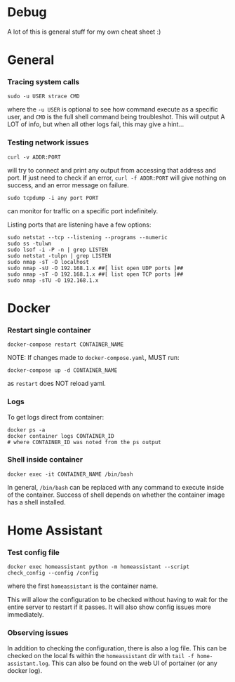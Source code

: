 # Debug
A lot of this is general stuff for my own cheat sheet :)

# General

### Tracing system calls
```
sudo -u USER strace CMD
```
where the `-u USER` is optional to see how command execute as a specific user,
and `CMD` is the full shell command being troubleshot.  This will output A LOT
of info, but when all other logs fail, this may give a hint...


### Testing network issues
```
curl -v ADDR:PORT
```
will try to connect and print any output from accessing that address and port.
If just need to check if an error, `curl -f ADDR:PORT` will give nothing on
success, and an error message on failure.

```
sudo tcpdump -i any port PORT
```
can monitor for traffic on a specific port indefinitely.

Listing ports that are listening have a few options:
```
sudo netstat --tcp --listening --programs --numeric
sudo ss -tulwn
sudo lsof -i -P -n | grep LISTEN
sudo netstat -tulpn | grep LISTEN
sudo nmap -sT -O localhost
sudo nmap -sU -O 192.168.1.x ##[ list open UDP ports ]##
sudo nmap -sT -O 192.168.1.x ##[ list open TCP ports ]##
sudo nmap -sTU -O 192.168.1.x
```


# Docker

### Restart single container
```
docker-compose restart CONTAINER_NAME
```

NOTE: If changes made to `docker-compose.yaml`, MUST run:
```
docker-compose up -d CONTAINER_NAME
```
as `restart` does NOT reload yaml.


### Logs
To get logs direct from container:

```
docker ps -a
docker container logs CONTAINER_ID
# where CONTAINER_ID was noted from the ps output
```


### Shell inside container
```
docker exec -it CONTAINER_NAME /bin/bash
```

In general, `/bin/bash` can be replaced with any command to execute inside of
the container.  Success of shell depends on whether the container image has a
shell installed.



# Home Assistant

### Test config file
```
docker exec homeassistant python -m homeassistant --script check_config --config /config
```
where the first `homeassistant` is the container name.

This will allow the configuration to be checked without having to wait for the
entire server to restart if it passes.  It will also show config issues more
immediately.


### Observing issues
In addition to checking the configuration, there is also a log file.  This can
be checked on the local fs within the `homeassistant` dir with
`tail -f home-assistant.log`.  This can also be found on the web UI of portainer
(or any docker log).
